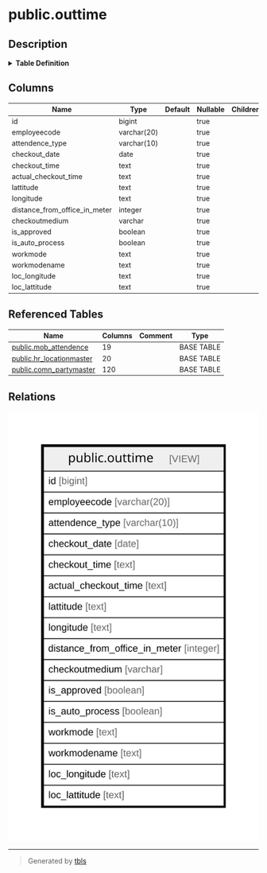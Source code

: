 # public.outtime

## Description

<details>
<summary><strong>Table Definition</strong></summary>

```sql
CREATE VIEW outtime AS (
 SELECT row_number() OVER (PARTITION BY attendence.employeecode, attendence.attendencetype ORDER BY attendence.time_stamp) AS id,
    attendence.employeecode,
    attendence.attendencetype AS attendence_type,
    (attendence.time_stamp)::date AS checkout_date,
    to_char(((attendence.time_stamp)::time without time zone)::interval, 'HH12:MI:SS AM'::text) AS checkout_time,
    to_char(((attendence.time_stamp)::time without time zone)::interval, 'HH12:MI:SS AM'::text) AS actual_checkout_time,
    attendence.lattitude,
    attendence.longitude,
    attendence.distance_from_office_in_meter,
        CASE
            WHEN (attendence.is_auto_process = true) THEN 'Auto'::character varying
            ELSE attendence.medium
        END AS checkoutmedium,
    COALESCE(attendence.is_approved, false) AS is_approved,
    COALESCE(attendence.is_auto_process, false) AS is_auto_process,
        CASE
            WHEN (attendence.workmodetype = 'location'::text) THEN 'Branch Office'::text
            WHEN (attendence.workmodetype = 'client'::text) THEN 'Client'::text
            WHEN (attendence.workmodetype = 'ho'::text) THEN 'Head Office'::text
            WHEN (attendence.workmodetype = 'presenthome'::text) THEN 'Temporary Home'::text
            WHEN (attendence.workmodetype = 'permanenthome'::text) THEN 'Permanent Home'::text
            ELSE 'N/A'::text
        END AS workmode,
    (
        CASE
            WHEN (attendence.workmodetype = 'location'::text) THEN locm.locationname
            WHEN (attendence.workmodetype = 'client'::text) THEN pm.partyname
            ELSE 'N/A'::character varying
        END)::text AS workmodename,
    attendence.loc_longitude,
    attendence.loc_lattitude
   FROM (((mob_attendence attendence
     JOIN ( SELECT attendence_1.employeecode,
            max(attendence_1.attendenceid) AS attendenceid,
            (attendence_1.time_stamp)::date AS time_stamp
           FROM mob_attendence attendence_1
          WHERE ((attendence_1.attendencetype)::text = 'OUT'::text)
          GROUP BY attendence_1.employeecode, ((attendence_1.time_stamp)::date)) z ON ((attendence.attendenceid = z.attendenceid)))
     LEFT JOIN hr_locationmaster locm ON ((locm.locationid = attendence.workmodetype_id)))
     LEFT JOIN comn_partymaster pm ON ((pm.partyid = attendence.workmodetype_id)))
  WHERE ((attendence.attendencetype)::text = 'OUT'::text)
  ORDER BY attendence.employeecode
)
```

</details>

## Columns

| Name | Type | Default | Nullable | Children | Parents | Comment |
| ---- | ---- | ------- | -------- | -------- | ------- | ------- |
| id | bigint |  | true |  |  |  |
| employeecode | varchar(20) |  | true |  |  |  |
| attendence_type | varchar(10) |  | true |  |  |  |
| checkout_date | date |  | true |  |  |  |
| checkout_time | text |  | true |  |  |  |
| actual_checkout_time | text |  | true |  |  |  |
| lattitude | text |  | true |  |  |  |
| longitude | text |  | true |  |  |  |
| distance_from_office_in_meter | integer |  | true |  |  |  |
| checkoutmedium | varchar |  | true |  |  |  |
| is_approved | boolean |  | true |  |  |  |
| is_auto_process | boolean |  | true |  |  |  |
| workmode | text |  | true |  |  |  |
| workmodename | text |  | true |  |  |  |
| loc_longitude | text |  | true |  |  |  |
| loc_lattitude | text |  | true |  |  |  |

## Referenced Tables

| Name | Columns | Comment | Type |
| ---- | ------- | ------- | ---- |
| [public.mob_attendence](public.mob_attendence.md) | 19 |  | BASE TABLE |
| [public.hr_locationmaster](public.hr_locationmaster.md) | 20 |  | BASE TABLE |
| [public.comn_partymaster](public.comn_partymaster.md) | 120 |  | BASE TABLE |

## Relations

![er](public.outtime.svg)

---

> Generated by [tbls](https://github.com/k1LoW/tbls)
